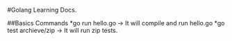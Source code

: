 #Golang Learning Docs.

##Basics Commands
*go run hello.go -> It will compile and run hello.go
*go test archieve/zip -> It will run zip tests.
